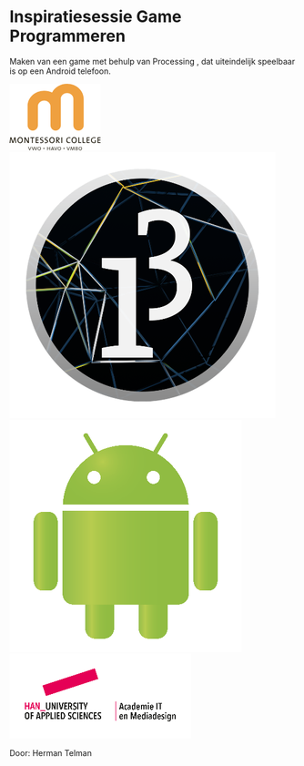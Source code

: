 # Inspiratiesessie Game Programmeren

Maken van een game met behulp van Processing , dat uiteindelijk speelbaar is op een Android telefoon.

![image5](images/image5.png)
![image1](images/image1.png)![image3](images/image3.png)
![image2](images/image2.png)

Door: Herman Telman



